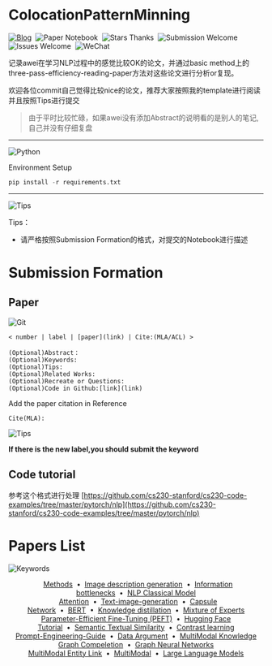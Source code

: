 # ColocationPatternMinning
[![Blog](https://img.shields.io/badge/Github-@awei_lwj-blue.svg?style=social&logo=Github)](https://github.com/awei-lwj)&nbsp;&nbsp;![Paper Notebook](https://img.shields.io/badge/paper-Notebook-blue.svg?style=social&&logo=paperspace)&nbsp;&nbsp;![Stars Thanks](https://img.shields.io/badge/Stars-Thank-brightgreen.svg?style=social&logo=trustpilot)&nbsp;&nbsp;![Submission Welcome](https://img.shields.io/badge/Submission-Welcome-brightgreen.svg?style=social&logo=gitlab)&nbsp;&nbsp;![Issues Welcome](https://img.shields.io/badge/Issues-Welcome-brightgreen.svg?style=social&logo=feathub)&nbsp;&nbsp;![WeChat](https://img.shields.io/badge/WeChat-阿伟-brightgreen.svg?style=social&logo=WeChat) 
</div>

记录awei在学习NLP过程中的感觉比较OK的论文，并通过basic method上的three-pass-efficiency-reading-paper方法对这些论文进行分析or复现。

欢迎各位commit自己觉得比较nice的论文，推荐大家按照我的template进行阅读并且按照Tips进行提交

> 由于平时比较忙碌，如果awei没有添加Abstract的说明看的是别人的笔记,自己并没有仔细复盘

---

![Python](https://img.shields.io/badge/Python-Environment-brightdark.svg?style=social&logo=python)

Environment Setup

```python
pip install -r requirements.txt
```

---

![Tips](https://img.shields.io/badge/Submissions-Tips-brightdark.svg?style=social&logo=reverbnation)

Tips：

- 请严格按照Submission Formation的格式，对提交的Notebook进行描述

# Submission Formation

## Paper

![Git](https://img.shields.io/badge/Git-Formulation-brightdark.svg?style=social&logo=git)

```
< number | label | [paper](link) | Cite:(MLA/ACL) >

(Optional)Abstract：
(Optional)Keywords:
(Optional)Tips:
(Optional)Related Works:
(Optional)Recreate or Questions:
(Optional)Code in Github:[link](link)
```

Add the paper citation in Reference

```
Cite(MLA): 
```

![Tips](https://img.shields.io/badge/New_label-Tips-brightdark.svg?style=social&logo=reverbnation)

**If there is the new label,you should submit the keyword**

## Code tutorial

参考这个格式进行处理
[https://github.com/cs230-stanford/cs230-code-examples/tree/master/pytorch/nlp](https://github.com/cs230-stanford/cs230-code-examples/tree/master/pytorch/nlp)

# Papers List

![Keywords](https://img.shields.io/badge/Papers-Keywords-brightdark.svg?style=social&logo=contentful)


<div align="center">


&nbsp;&nbsp;[Methods](https://github.com/awei-lwj/Dive-Into-Papers-Reading-Reproduction)&nbsp;&nbsp;•&nbsp;&nbsp;[Image description generation](https://github.com/awei-lwj/Dive-Into-Papers-Reading-Reproduction)&nbsp;&nbsp;•&nbsp;&nbsp;[Information bottlenecks](https://github.com/awei-lwj/Dive-Into-Papers-Reading-Reproduction)&nbsp;&nbsp;•&nbsp;&nbsp;[NLP Classical Model](https://github.com/awei-lwj/Dive-Into-Papers-Reading-Reproduction)<br>&nbsp;&nbsp;[Attention](https://github.com/awei-lwj/Dive-Into-Papers-Reading-Reproduction)&nbsp;&nbsp;•&nbsp;&nbsp;[Text-image-generation](https://github.com/awei-lwj/Dive-Into-Papers-Reading-Reproduction)&nbsp;&nbsp;•&nbsp;&nbsp;[Capsule Network](https://github.com/awei-lwj/Dive-Into-Papers-Reading-Reproduction)&nbsp;&nbsp;•&nbsp;&nbsp;[BERT](https://github.com/awei-lwj/Dive-Into-Papers-Reading-Reproduction)&nbsp;&nbsp;•&nbsp;&nbsp;[Knowledge distillation](https://github.com/awei-lwj/Dive-Into-Papers-Reading-Reproduction)&nbsp;&nbsp;•&nbsp;&nbsp;[Mixture of Experts](https://github.com/awei-lwj/Dive-Into-Papers-Reading-Reproduction)<br>[Parameter-Efficient Fine-Tuning (PEFT)](https://github.com/awei-lwj/Dive-Into-Papers-Reading-Reproduction)&nbsp;&nbsp;•&nbsp;&nbsp;[Hugging Face Tutorial](https://huggingface.co/learn/nlp-course/chapter0/1?fw=pt)&nbsp;&nbsp;•&nbsp;&nbsp;[Semantic Textual Similarity](https://huggingface.co/learn/nlp-course/chapter0/1?fw=pt)&nbsp;&nbsp;•&nbsp;&nbsp;[Contrast learning](https://huggingface.co/learn/nlp-course/chapter0/1?fw=pt)<br>[Prompt-Engineering-Guide](https://github.com/dair-ai/Prompt-Engineering-Guide)&nbsp;&nbsp;•&nbsp;&nbsp;[Data Argument](https://github.com/awei-lwj/Dive-Into-Papers-Reading-Reproduction)&nbsp;&nbsp;•&nbsp;&nbsp;[MultiModal Knowledge Graph Compeletion](https://github.com/awei-lwj/Dive-Into-Papers-Reading-Reproduction)&nbsp;&nbsp;•&nbsp;&nbsp;[Graph Neural Networks](https://github.com/awei-lwj/Dive-Into-Papers-Reading-Reproduction)<br>[MultiModal Entity Link](https://github.com/awei-lwj/Dive-Into-Papers-Reading-Reproduction)&nbsp;&nbsp;•&nbsp;&nbsp;[MultiModal](https://github.com/awei-lwj/Dive-Into-Papers-Reading-Reproduction)&nbsp;&nbsp;•&nbsp;&nbsp;[Large Language Models](https://github.com/awei-lwj/Dive-Into-Papers-Reading-Reproduction)

</div>
